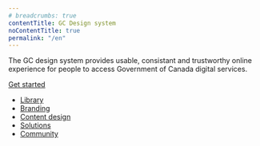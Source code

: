 ```yaml
---
# breadcrumbs: true
contentTitle: GC Design system
noContentTitle: true
permalink: "/en"
---
```


<p class="mrgn-tp-lg">The GC design system provides usable, consistant and trustworthy online experience for people to access Government of Canada digital services.</p>

<a class="btn btn-primary" href="./get-started/">Get started</a>

- [Library](./library/)
- [Branding](./branding/)
- [Content design](./content-design/)
- [Solutions](./solutions/)
- [Community](./community/)